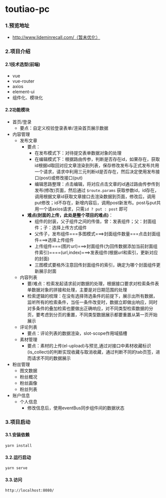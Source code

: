 # toutiao-pc

### 1.预览地址

- http://www.lideminrecall.com/（暂未优化）



### 2.项目介绍

#### 2.1技术选型(前端)

- vue
- vue-router
- axios
- element-ui
- 组件化、模块化


#### 2.2功能模块

- 首页/登录
  - 要点：自定义校验登录表单/渲染首页展示数据
- 内容管理
  - 发布文章
    - 要点：
      - 在发布模式下：对待提交表单数据对象的处理
      - 在编辑模式下：根据路由传参，判断是否存在id，如果存在，获取id根据id取回对应文章渲染到列表，保存修改发布与正式发布共用一个请求，请求中利用三元判断id是否存在，然后决定使用发布接口(post)或修改接口(put)
      - 编辑思路整理：点击编辑，将对应点击文章的id通过路由传参传到发布(修改)页面，然后通过 `$route.params` 获取参数id，id存在，调用根据文章id获取文章接口去渲染数据到页面，修改后，调用put修改；id不存在，新增内容后，调用post新发布。post与put共用一个请axios请求，只需`id ? put : post` 即可
    - **难点(封面的上传，此处是整个项目的难点)**：
      - 组件的封装，父子组件之间的传值，曾：发表组件；父：封面组件；子：选择上传方式组件
      - 父传子，发布组件===多图模式===>封面组件数量===点击封面组件===>选择上传组件
      - 上传组件===(图片url)===>封面组件(为回传数据添加当前封面组件索引)====(url,index)===>发表组件(根据url和索引，更新对应的封面)
      - 三图模式要格外注意回传封面组件的索引，确定为哪个封面组件更新展示封面
  - 内容列表
    - 要/难点：检索发起请求前对数据的处理，根据接口要求对检索条件表单数据对象的拼接和处理，主要是对日期范围的处理
    - 检索逻辑的梳理：在没有选择筛选条件的前提下，展示出所有数据，监听所有的检索条件，当任一条件改变时，数据立即做出响应，同时对多条件的叠加检索也要做出正确响应，对不同类型检索数据的分页，要考虑到分页的重置，不同类型数据展示都要重置从第一页开始展示
  - 评论列表
    - 要点：评论列表的数据渲染，slot-scope作用域插槽
  - 素材管理
    - 要点：素材的上传(el-upload)与预览,通过对接口中素材收藏标识(is_collect)的判断实现收藏与取消收藏，通过判断不同的tab页签，进而请求不同的数据展示
- 粉丝管理
  - 图文数据
  - 粉丝概况
  - 粉丝画像
  - 粉丝列表
- 账户信息
  - 个人信息
    - 修改信息后，使用eventBus同步组件间的数据状态



### 3.项目启动

#### 3.1.安装依赖

```
yarn install
```

#### 3.2.运行启动

```
yarn serve
```

#### 3.3.访问

```
http://localhost:8080/
```

